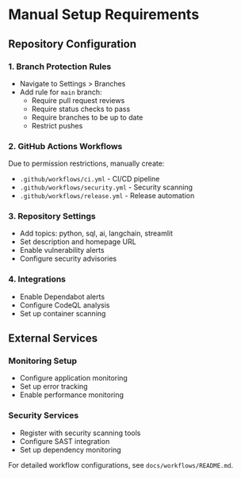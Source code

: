 # Manual Setup Requirements

## Repository Configuration

### 1. Branch Protection Rules
- Navigate to Settings > Branches
- Add rule for `main` branch:
  - Require pull request reviews
  - Require status checks to pass
  - Require branches to be up to date
  - Restrict pushes

### 2. GitHub Actions Workflows
Due to permission restrictions, manually create:
- `.github/workflows/ci.yml` - CI/CD pipeline
- `.github/workflows/security.yml` - Security scanning
- `.github/workflows/release.yml` - Release automation

### 3. Repository Settings
- Add topics: python, sql, ai, langchain, streamlit
- Set description and homepage URL
- Enable vulnerability alerts
- Configure security advisories

### 4. Integrations
- Enable Dependabot alerts
- Configure CodeQL analysis
- Set up container scanning

## External Services

### Monitoring Setup
- Configure application monitoring
- Set up error tracking
- Enable performance monitoring

### Security Services
- Register with security scanning tools
- Configure SAST integration
- Set up dependency monitoring

For detailed workflow configurations, see `docs/workflows/README.md`.